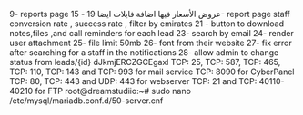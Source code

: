 9- reports page
15 - عروض الأسعار فيها اضافة فايلات ايضا
19- report page staff conversion rate , success rate , filter by emirates
21 - button to download notes,files ,and call reminders for each lead
23- search by email
24- render user attachment
25- file limit 50mb
26- font from their website
27- fix error after searching for a staff in the notifications
28- allow admin to change status from leads/{id}
dJkmjERCZGCEgaxl
TCP: 25, TCP: 587, TCP: 465, TCP: 110, TCP: 143 and TCP: 993 for mail service
TCP: 8090 for CyberPanel
TCP: 80, TCP: 443 and UDP: 443 for webserver
TCP: 21 and TCP: 40110-40210 for FTP
root@dreamstudiio:~# sudo nano /etc/mysql/mariadb.conf.d/50-server.cnf
